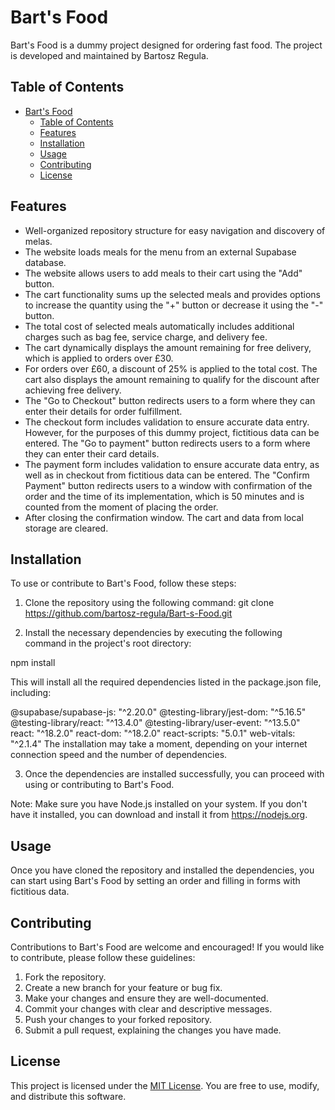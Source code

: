 # Bart's Food

Bart's Food is a dummy project designed for ordering fast food. The project is developed and maintained by Bartosz Regula.

## Table of Contents

-   [Bart's Food](#barts-food)
    -   [Table of Contents](#table-of-contents)
    -   [Features](#features)
    -   [Installation](#installation)
    -   [Usage](#usage)
    -   [Contributing](#contributing)
    -   [License](#license)

## Features

-   Well-organized repository structure for easy navigation and discovery of melas.
-   The website loads meals for the menu from an external Supabase database.
-   The website allows users to add meals to their cart using the "Add" button.
-   The cart functionality sums up the selected meals and provides options to increase the quantity using the "+" button or decrease it using the "-" button.
-   The total cost of selected meals automatically includes additional charges such as bag fee, service charge, and delivery fee.
-   The cart dynamically displays the amount remaining for free delivery, which is applied to orders over £30.
-   For orders over £60, a discount of 25% is applied to the total cost. The cart also displays the amount remaining to qualify for the discount after achieving free delivery.
-   The "Go to Checkout" button redirects users to a form where they can enter their details for order fulfillment.
-   The checkout form includes validation to ensure accurate data entry. However, for the purposes of this dummy project, fictitious data can be entered. The "Go to payment" button redirects users to a form where they can enter their card details.
-   The payment form includes validation to ensure accurate data entry, as well as in checkout from fictitious data can be entered. The "Confirm Payment" button redirects users to a window with confirmation of the order and the time of its implementation, which is 50 minutes and is counted from the moment of placing the order.
-   After closing the confirmation window. The cart and data from local storage are cleared.

## Installation

To use or contribute to Bart's Food, follow these steps:

1. Clone the repository using the following command:
   git clone https://github.com/bartosz-regula/Bart-s-Food.git

2. Install the necessary dependencies by executing the following command in the project's root directory:

npm install

This will install all the required dependencies listed in the package.json file, including:

@supabase/supabase-js: "^2.20.0"
@testing-library/jest-dom: "^5.16.5"
@testing-library/react: "^13.4.0"
@testing-library/user-event: "^13.5.0"
react: "^18.2.0"
react-dom: "^18.2.0"
react-scripts: "5.0.1"
web-vitals: "^2.1.4"
The installation may take a moment, depending on your internet connection speed and the number of dependencies.

3. Once the dependencies are installed successfully, you can proceed with using or contributing to Bart's Food.

Note: Make sure you have Node.js installed on your system. If you don't have it installed, you can download and install it from https://nodejs.org.

## Usage

Once you have cloned the repository and installed the dependencies, you can start using Bart's Food by setting an order and filling in forms with fictitious data.

## Contributing

Contributions to Bart's Food are welcome and encouraged! If you would like to contribute, please follow these guidelines:

1. Fork the repository.
2. Create a new branch for your feature or bug fix.
3. Make your changes and ensure they are well-documented.
4. Commit your changes with clear and descriptive messages.
5. Push your changes to your forked repository.
6. Submit a pull request, explaining the changes you have made.

## License

This project is licensed under the [MIT License](LICENSE). You are free to use, modify, and distribute this software.
